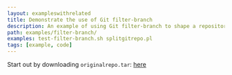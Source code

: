 ```yaml
---
layout: exampleswithrelated
title: Demonstrate the use of Git filter-branch
description: An example of using Git filter-branch to shape a repository.
path: examples/filter-branch/
examples: test-filter-branch.sh splitgitrepo.pl
tags: [example, code]
---
```


Start out by downloading `originalrepo.tar`: [here](https://github.com/github/teach.github.com/blob/gh-pages/examples/filter-branch/originalrepo.tar?raw=true)
<LINK>
